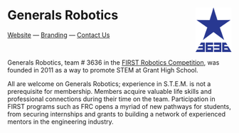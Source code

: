 # <picture><source media="(prefers-color-scheme: dark)" srcset="https://raw.githubusercontent.com/FRC3636/.github/refs/heads/main/logo-dark-mode.svg"><img src="https://raw.githubusercontent.com/FRC3636/.github/refs/heads/main/logo.svg" height="100" align="right" alt="Star Logo"></picture> Generals Robotics

[Website][website] — [Branding][branding] — [Contact Us][contact]

<br>

Generals Robotics, team # 3636 in the [FIRST Robotics Competition][frc], was founded in 2011 as a way to promote STEM at Grant High School.

All are welcome on Generals Robotics; experience in S.T.E.M. is not a prerequisite for membership. Members acquire valuable life skills and professional connections during their time on the team. Participation in FIRST programs such as FRC opens a myriad of new pathways for students, from securing internships and grants to building a network of experienced mentors in the engineering industry.

[website]: https://frcteam3636.com
[branding]: https://brand.frcteam3636.com
[contact]: mailto:frcteam3636@gmail.com
[frc]: https://www.firstinspires.org/robotics/frc
